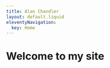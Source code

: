```yaml
---
title: Alan Chandler
layout: default.liquid
eleventyNavigation:
  key: Home
---
```


# Welcome to my site
